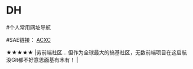 # DH
#个人常用网址导航


#SAE链接：
[ACXC](https://acxc.sinapp.com) 




★★★★★ |劳前端社区... 但作为全球最大的搞基社区，无数前端项目在这启航 没Git都不好意思面基有木有！ |
